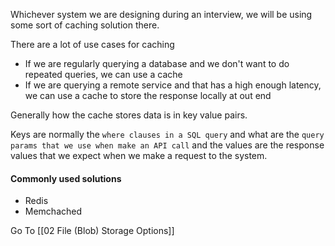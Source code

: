 Whichever system we are designing during an interview, we will be using some sort of caching solution there. 

There are a lot of use cases for caching
- If we are regularly querying a database and we don't want to do repeated queries, we can use a cache
- If we are querying a remote service and that has a high enough latency, we can use a cache to store the response locally at out end

Generally how the cache stores data is in key value pairs. 

Keys are normally the `where clauses in a SQL query` and what are the `query params that we use when make an API call` and the values are the response values that we expect when we make a request to the system.

#### Commonly used solutions
- Redis
- Memchached

Go To [[02 File (Blob) Storage Options]]